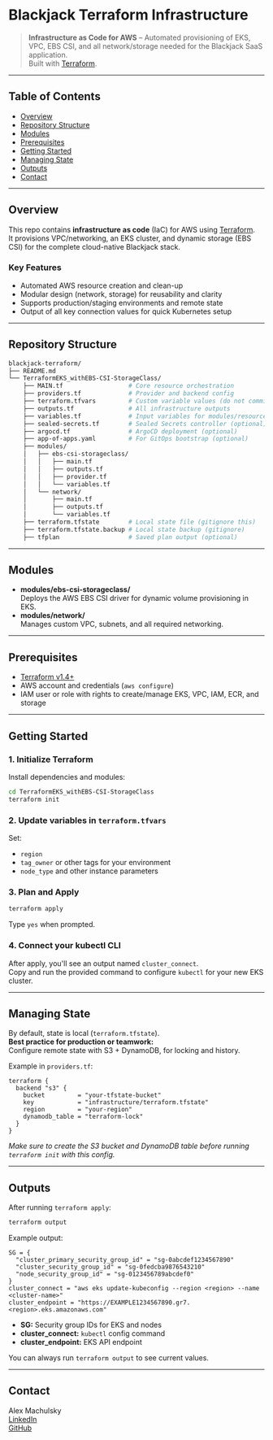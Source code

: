 # Blackjack Terraform Infrastructure

> **Infrastructure as Code for AWS** – Automated provisioning of EKS, VPC, EBS CSI, and all network/storage needed for the Blackjack SaaS application.  
> Built with [Terraform](https://www.terraform.io/).

---

## Table of Contents

- [Overview](#overview)
- [Repository Structure](#repository-structure)
- [Modules](#modules)
- [Prerequisites](#prerequisites)
- [Getting Started](#getting-started)
- [Managing State](#managing-state)
- [Outputs](#outputs)
- [Contact](#contact)

---

## Overview

This repo contains **infrastructure as code** (IaC) for AWS using [Terraform](https://www.terraform.io/).  
It provisions VPC/networking, an EKS cluster, and dynamic storage (EBS CSI) for the complete cloud-native Blackjack stack.

### **Key Features**

- Automated AWS resource creation and clean-up
- Modular design (network, storage) for reusability and clarity
- Supports production/staging environments and remote state
- Output of all key connection values for quick Kubernetes setup

---

## Repository Structure

```bash
blackjack-terraform/
├── README.md
└── TerraformEKS_withEBS-CSI-StorageClass/
    ├── MAIN.tf                  # Core resource orchestration
    ├── providers.tf             # Provider and backend config
    ├── terraform.tfvars         # Custom variable values (do not commit secrets!)
    ├── outputs.tf               # All infrastructure outputs
    ├── variables.tf             # Input variables for modules/resources
    ├── sealed-secrets.tf        # Sealed Secrets controller (optional)
    ├── argocd.tf                # ArgoCD deployment (optional)
    ├── app-of-apps.yaml         # For GitOps bootstrap (optional)
    ├── modules/
    │   ├── ebs-csi-storageclass/
    │   │   ├── main.tf
    │   │   ├── outputs.tf
    │   │   ├── provider.tf
    │   │   └── variables.tf
    │   └── network/
    │       ├── main.tf
    │       ├── outputs.tf
    │       └── variables.tf
    ├── terraform.tfstate        # Local state file (gitignore this)
    ├── terraform.tfstate.backup # Local state backup (gitignore)
    ├── tfplan                   # Saved plan output (optional)
```

---

## Modules

- **modules/ebs-csi-storageclass/**  
  Deploys the AWS EBS CSI driver for dynamic volume provisioning in EKS.
- **modules/network/**  
  Manages custom VPC, subnets, and all required networking.

---

## Prerequisites

- [Terraform v1.4+](https://www.terraform.io/downloads)
- AWS account and credentials (`aws configure`)
- IAM user or role with rights to create/manage EKS, VPC, IAM, ECR, and storage

---

## Getting Started

### 1. Initialize Terraform

Install dependencies and modules:

```bash
cd TerraformEKS_withEBS-CSI-StorageClass
terraform init
```

### 2. Update variables in `terraform.tfvars`

Set:
- `region`
- `tag_owner` or other tags for your environment
- `node_type` and other instance parameters

### 3. Plan and Apply

```bash
terraform apply
```
Type `yes` when prompted.

### 4. Connect your kubectl CLI

After apply, you'll see an output named `cluster_connect`.  
Copy and run the provided command to configure `kubectl` for your new EKS cluster.

---

## Managing State

By default, state is local (`terraform.tfstate`).  
**Best practice for production or teamwork:**  
Configure remote state with S3 + DynamoDB, for locking and history.

Example in `providers.tf`:

```hcl
terraform {
  backend "s3" {
    bucket         = "your-tfstate-bucket"
    key            = "infrastructure/terraform.tfstate"
    region         = "your-region"
    dynamodb_table = "terraform-lock"
  }
}
```
*Make sure to create the S3 bucket and DynamoDB table before running `terraform init` with this config.*

---

## Outputs

After running `terraform apply`:

```bash
terraform output
```

Example output:
```hcl
SG = {
  "cluster_primary_security_group_id" = "sg-0abcdef1234567890"
  "cluster_security_group_id" = "sg-0fedcba9876543210"
  "node_security_group_id" = "sg-0123456789abcdef0"
}
cluster_connect = "aws eks update-kubeconfig --region <region> --name <cluster-name>"
cluster_endpoint = "https://EXAMPLE1234567890.gr7.<region>.eks.amazonaws.com"
```
- **SG:** Security group IDs for EKS and nodes
- **cluster_connect:** `kubectl` config command
- **cluster_endpoint:** EKS API endpoint

You can always run `terraform output` to see current values.

---

## Contact

Alex Machulsky  
[LinkedIn](https://www.linkedin.com/in/alex-machulsky-/)  
[GitHub](https://github.com/alexmachulsky)
